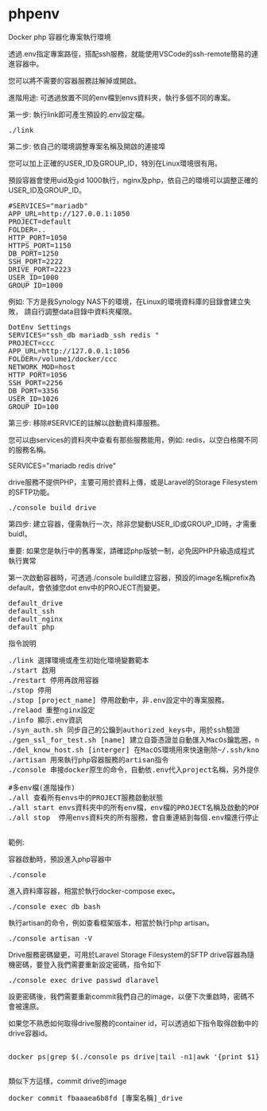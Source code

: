 # phpenv
Docker php 容器化專案執行環境

透過.env指定專案路徑，搭配ssh服務，就能使用VSCode的ssh-remote簡易的連進容器中。

您可以將不需要的容器服務註解掉或開啟。


進階用途:
可透過放置不同的env檔到envs資料夾，執行多個不同的專案。

第一步: 執行link即可產生預設的.env設定檔。

<pre>
./link
</pre>

第二步: 依自己的環境調整專案名稱及開啟的連接埠

您可以加上正確的USER_ID及GROUP_ID，特別在Linux環境很有用。

預設容器會使用uid及gid 1000執行，nginx及php，依自己的環境可以調整正確的USER_ID及GROUP_ID。

<pre>
#SERVICES="mariadb"
APP_URL=http://127.0.0.1:1050
PROJECT=default
FOLDER=..
HTTP_PORT=1050
HTTPS_PORT=1150
DB_PORT=1250
SSH_PORT=2222
DRIVE_PORT=2223
USER_ID=1000
GROUP_ID=1000
</pre>

例如:
下方是我Synology NAS下的環境，在Linux的環境資料庫的目錄會建立失敗，
請自行調整data目錄中資料夾權限。
<pre>
DotEnv Settings
SERVICES="ssh_db mariadb_ssh redis "
PROJECT=ccc
APP_URL=http://127.0.0.1:1056
FOLDER=/volume1/docker/ccc
NETWORK_MOD=host
HTTP_PORT=1056
SSH_PORT=2256
DB_PORT=3356
USER_ID=1026
GROUP_ID=100
</pre>


第三步: 移除#SERVICE的註解以啟動資料庫服務。

您可以由services的資料夾中查看有那些服務能用，例如: redis，以空白格開不同的服務名稱。

SERVICES="mariadb redis drive"

drive服務不提供PHP，主要可用於資料上傳，或是Laravel的Storage Filesystem的SFTP功能。
<pre>
./console build drive
</pre>

第四步: 建立容器，僅需執行一次，除非您變動USER_ID或GROUP_ID時，才需重buidl。

重要: 如果您是執行中的舊專案，請確認php版號一制，必免因PHP升級造成程式執行異常

第一次啟動容器時，可透過./console build建立容器，預設的image名稱prefix為default，會依據您dot env中的PROJECT而變更。
<pre>
default_drive
default_ssh
default_nginx
default_php
</pre>


指令說明
<pre>
./link 選擇環境或產生初始化環境變數範本
./start 啟用
./restart 停用再啟用容器
./stop 停用
./stop [project_name] 停用啟動中，非.env設定中的專案服務。
./relaod 重整nginx設定
./info 顯示.env資訊
./syn_auth.sh 同步自己的公鑰到authorized_keys中，用於ssh驗證
./gen_ssl_for_test.sh [name] 建立自簽憑證並自動匯入MacOs鑰匙圈，name後方會自動追加.test
./del_know_host.sh [interger] 在MacOS環境用來快速刪除~/.ssh/known_hosts特定行號
./artisan 用來執行php容器服務的artisan指令
./console 串接docker原生的命令，自動依.env代入project名稱，另外提供本專案的一些子命令。

#多env檔(進階操作)
./all 查看所有envs中的PROJECT服務啟動狀態
./all start envs資料夾中的所有env檔，env檔的PROJECT名稱及啟動的PORT不可重覆，會自重連結到每個.env檔進行啟動。
./all stop  停用envs資料夾的所有服務，會自重連結到每個.env檔進行停止

</pre>

範例:

容器啟動時，預設進入php容器中

<pre>
./console
</pre>

進入資料庫容器，相當於執行docker-compose exec。
<pre>
./console exec db bash
</pre>

執行artisan的命令，例如查看框架版本，相當於執行php artisan。

<pre>
./console artisan -V
</pre>


Drive服務密碼變更，可用於Laravel Storage Filesystem的SFTP
drive容器為隨機密碼，要登入我們需要重新設定密碼，指令如下

<pre>
./console exec drive passwd dlaravel
</pre>

設更密碼後，我們需要重新commit我們自己的image，以便下次重啟時，密碼不會被還原。



如果您不熟悉如何取得drive服務的container id，可以透過如下指令取得啟動中的drive容器id。

<pre>

docker ps|grep $(./console ps drive|tail -n1|awk '{print $1}')

</pre>

類似下方這樣，commit drive的image
<pre>
docker commit fbaaaea6b8fd [專案名稱]_drive
</pre>

